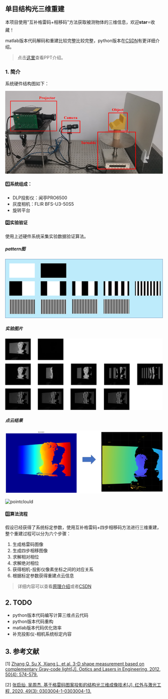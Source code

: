 ## 单目结构光三维重建

本项目使用"互补格雷码+相移码"方法获取被测物体的三维信息，欢迎**star**:star:收藏！

matlab版本代码解码和重建比较完整比较完整，python版本在[CSDN](http://t.csdn.cn/aSxGf)有更详细介绍。

> 点击[这里](support/结构光三维重建.pdf)查看PPT介绍。

### 1. 简介

系统硬件结构图如下：

![hardware](images/hardware.png)

#### :one:系统组成：

+ DLP投影仪：闻亭PRO6500
+ 灰度相机：FLIR BFS-U3-50S5
+ 旋转平台

#### :two:实验验证

使用上述硬件系统采集实验数据验证算法。

##### pattern图

![pattern](images/pattern.png)


##### 实验图片

![data](images/data.png)

##### 点云结果

![pointcloud](images/pointcloud.png)

![pointclould](/images/pointcloud.gif)

#### :three:算法流程

假设已经获得了系统标定参数，使用互补格雷码+四步相移码方法进行三维重建，整个重建过程可以分为六个步骤：

1. 生成格雷码图像
2. 生成四步相移图像
3. 求解相对相位
4. 求解绝对相位
5. 获得相机-投影仪像素坐标之间的对应关系
6. 根据标定参数获得重建点云信息

> 详细内容可以查看[原理介绍](support/原理介绍.pdf)或者[CSDN](http://t.csdn.cn/aSxGf)

## 2. TODO

+ python版本代码编写计算三维点云代码
+ python版本代码重构
+ matlab版本代码优化效率
+ 补充投影仪-相机系统标定内容

## 3. 参考文献

[1] [Zhang Q, Su X, Xiang L, et al. 3-D shape measurement based on complementary Gray-code light[J]. Optics and Lasers in Engineering, 2012, 50(4): 574-579.](https://www.sciencedirect.com/science/article/pii/S0143816611002028)

[2] [张启灿, 吴周杰. 基于格雷码图案投影的结构光三维成像技术[J]. 红外与激光工程, 2020, 49(3): 0303004-1-0303004-13.](https://www.opticsjournal.net/Articles/OJ56c40f454bd9a1bf/Abstract)
